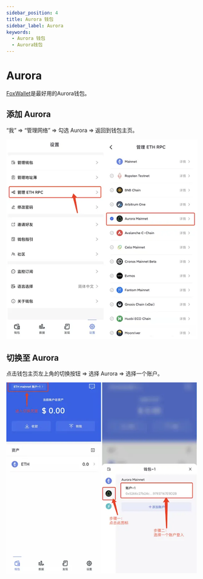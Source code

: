 ```yaml
---
sidebar_position: 4
title: Aurora 钱包
sidebar_label: Aurora
keywords:
  - Aurora 钱包
  - Aurora钱包
---
```


# Aurora

[FoxWallet](https://foxwallet.com)是最好用的Aurora钱包。

## 添加 Aurora

“我” => “管理网络” => 勾选 Aurora => 返回到钱包主页。

![](../img/add-aurora.webp)

## 切换至 Aurora

点击钱包主页左上角的切换按钮 => 选择 Aurora => 选择一个账户。

![](../img/switch-aurora.webp)
